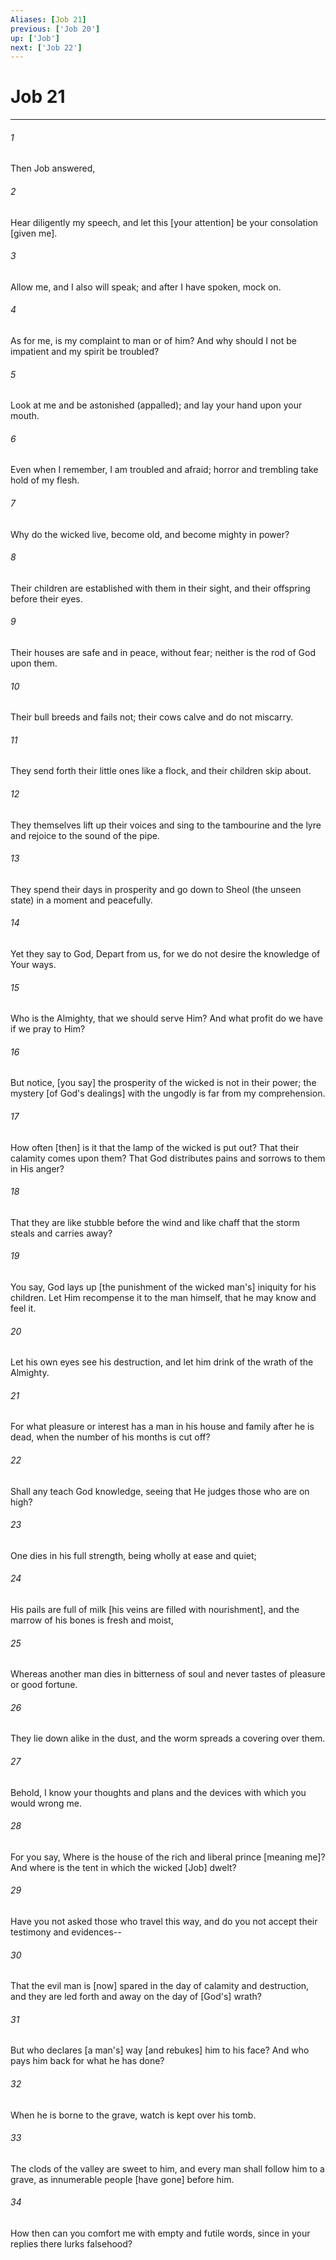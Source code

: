 ```yaml
---
Aliases: [Job 21]
previous: ['Job 20']
up: ['Job']
next: ['Job 22']
---
```

# Job 21

***














###### 1 






Then Job answered, 













###### 2 






Hear diligently my speech, and let this [your attention] be your consolation [given me]. 













###### 3 






Allow me, and I also will speak; and after I have spoken, mock on. 













###### 4 






As for me, is my complaint to man or of him? And why should I not be impatient and my spirit be troubled? 













###### 5 






Look at me and be astonished (appalled); and lay your hand upon your mouth. 













###### 6 






Even when I remember, I am troubled and afraid; horror and trembling take hold of my flesh. 













###### 7 






Why do the wicked live, become old, and become mighty in power? 













###### 8 






Their children are established with them in their sight, and their offspring before their eyes. 













###### 9 






Their houses are safe and in peace, without fear; neither is the rod of God upon them. 













###### 10 






Their bull breeds and fails not; their cows calve and do not miscarry. 













###### 11 






They send forth their little ones like a flock, and their children skip about. 













###### 12 






They themselves lift up their voices and sing to the tambourine and the lyre and rejoice to the sound of the pipe. 













###### 13 






They spend their days in prosperity and go down to Sheol (the unseen state) in a moment and peacefully. 













###### 14 






Yet they say to God, Depart from us, for we do not desire the knowledge of Your ways. 













###### 15 






Who is the Almighty, that we should serve Him? And what profit do we have if we pray to Him? 













###### 16 






But notice, [you say] the prosperity of the wicked is not in their power; the mystery [of God's dealings] with the ungodly is far from my comprehension. 













###### 17 






How often [then] is it that the lamp of the wicked is put out? That their calamity comes upon them? That God distributes pains and sorrows to them in His anger? 













###### 18 






That they are like stubble before the wind and like chaff that the storm steals and carries away? 













###### 19 






You say, God lays up [the punishment of the wicked man's] iniquity for his children. Let Him recompense it to the man himself, that he may know and feel it. 













###### 20 






Let his own eyes see his destruction, and let him drink of the wrath of the Almighty. 













###### 21 






For what pleasure or interest has a man in his house and family after he is dead, when the number of his months is cut off? 













###### 22 






Shall any teach God knowledge, seeing that He judges those who are on high? 













###### 23 






One dies in his full strength, being wholly at ease and quiet; 













###### 24 






His pails are full of milk [his veins are filled with nourishment], and the marrow of his bones is fresh and moist, 













###### 25 






Whereas another man dies in bitterness of soul and never tastes of pleasure or good fortune. 













###### 26 






They lie down alike in the dust, and the worm spreads a covering over them. 













###### 27 






Behold, I know your thoughts and plans and the devices with which you would wrong me. 













###### 28 






For you say, Where is the house of the rich and liberal prince [meaning me]? And where is the tent in which the wicked [Job] dwelt? 













###### 29 






Have you not asked those who travel this way, and do you not accept their testimony and evidences-- 













###### 30 






That the evil man is [now] spared in the day of calamity and destruction, and they are led forth and away on the day of [God's] wrath? 













###### 31 






But who declares [a man's] way [and rebukes] him to his face? And who pays him back for what he has done? 













###### 32 






When he is borne to the grave, watch is kept over his tomb. 













###### 33 






The clods of the valley are sweet to him, and every man shall follow him to a grave, as innumerable people [have gone] before him. 













###### 34 






How then can you comfort me with empty and futile words, since in your replies there lurks falsehood?
